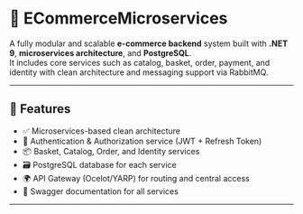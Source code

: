 # 🛒 ECommerceMicroservices

A fully modular and scalable **e-commerce backend** system built with **.NET 9**, **microservices architecture**, and **PostgreSQL**.  
It includes core services such as catalog, basket, order, payment, and identity with clean architecture and messaging support via RabbitMQ.

---

## 🚀 Features

- ✅ Microservices-based clean architecture
- 🔐 Authentication & Authorization service (JWT + Refresh Token)
- 📦 Basket, Catalog, Order,  and Identity services
- 🗃️ PostgreSQL database for each service
- 🌍 API Gateway (Ocelot/YARP) for routing and central access
- 📖 Swagger documentation for all services

---
